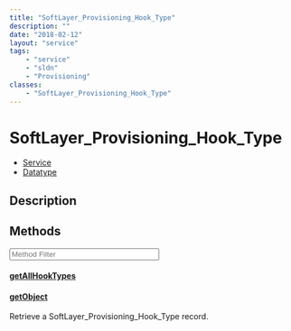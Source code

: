```yaml
---
title: "SoftLayer_Provisioning_Hook_Type"
description: ""
date: "2018-02-12"
layout: "service"
tags:
    - "service"
    - "sldn"
    - "Provisioning"
classes:
    - "SoftLayer_Provisioning_Hook_Type"
---
```

# SoftLayer_Provisioning_Hook_Type
<div id='service-datatype'>
    <ul id='sldn-reference-tabs'>
    <li id='service'> <a href='/reference/services/SoftLayer_Provisioning_Hook_Type' >Service</a></li>    <li id='datatype'> <a href='/reference/datatypes/SoftLayer_Provisioning_Hook_Type' >Datatype</a></li>
    </ul>
</div>

## Description






        
<div id="properties" class="content service-content">

## Methods

<div class="view-filters">
    <div class="clearfix">
        <div class="search-input-box">
            <input placeholder="Method Filter" onkeyup="titleSearch(inputId='edit-combine', divId='method-div', elementClass='method-row')" 
                type="text" id="edit-combine" value="" size="30" maxlength="128" class="form-text">
        </div>
    </div>
</div>

<div id="method-div">

<div class="method-row">

#### [getAllHookTypes](/reference/services/SoftLayer_Provisioning_Hook_Type/getAllHookTypes)


</div>

<div class="method-row">

#### [getObject](/reference/services/SoftLayer_Provisioning_Hook_Type/getObject)
Retrieve a SoftLayer_Provisioning_Hook_Type record.

</div>
</div>

</div>

